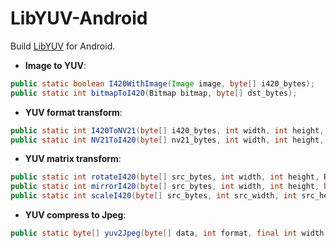# LibYUV-Android
Build [LibYUV][1] for Android.


[1]: https://chromium.googlesource.com/libyuv/libyuv



* **Image to YUV**:

```java
public static boolean I420WithImage(Image image, byte[] i420_bytes);
public static int bitmapToI420(Bitmap bitmap, byte[] dst_bytes);
```

* **YUV format transform**:

```java
public static int I420ToNV21(byte[] i420_bytes, int width, int height, byte[] dst_bytes);
public static int NV21ToI420(byte[] nv21_bytes, int width, int height, byte[] dst_bytes);
```

* **YUV matrix transform**:

```java
public static int rotateI420(byte[] src_bytes, int width, int height, RotateMode mode, byte[] dst_bytes);
public static int mirrorI420(byte[] src_bytes, int width, int height, byte[] dst_bytes);
public static int scaleI420(byte[] src_bytes, int src_width, int src_height, int dst_width, int dst_height, FilterMode filter_mode, byte[] dst_bytes);
```

* **YUV compress to Jpeg**:

```java
public static byte[] yuv2Jpeg(byte[] data, int format, final int width, final int height, Rect cropRect);
```
